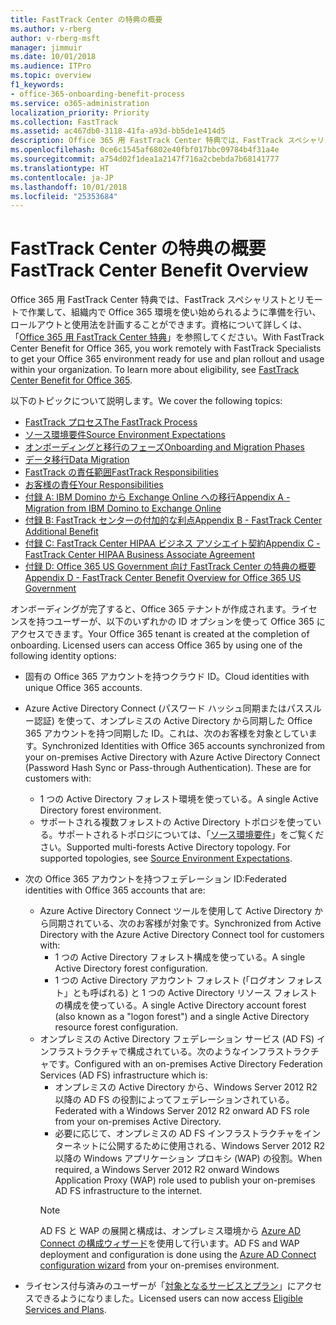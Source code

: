 ```yaml
---
title: FastTrack Center の特典の概要
ms.author: v-rberg
author: v-rberg-msft
manager: jimmuir
ms.date: 10/01/2018
ms.audience: ITPro
ms.topic: overview
f1_keywords:
- office-365-onboarding-benefit-process
ms.service: o365-administration
localization_priority: Priority
ms.collection: FastTrack
ms.assetid: ac467db0-3118-41fa-a93d-bb5de1e414d5
description: Office 365 用 FastTrack Center 特典では、FastTrack スペシャリストとリモートで作業して、組織内で Office 365 環境を使い始められるように準備を行い、ロールアウトと使用法を計画することができます。資格について詳しくは、「Office 365 用 FastTrack Center 特典」を参照してください。
ms.openlocfilehash: 0ce6c1545af6802e40fbf017bbc09784b4f31a4e
ms.sourcegitcommit: a754d02f1dea1a2147f716a2cbebda7b68141777
ms.translationtype: HT
ms.contentlocale: ja-JP
ms.lasthandoff: 10/01/2018
ms.locfileid: "25353684"
---
```

# <a name="fasttrack-center-benefit-overview"></a><span data-ttu-id="9b985-104">FastTrack Center の特典の概要</span><span class="sxs-lookup"><span data-stu-id="9b985-104">FastTrack Center Benefit Overview</span></span>

<span data-ttu-id="9b985-p102">Office 365 用 FastTrack Center 特典では、FastTrack スペシャリストとリモートで作業して、組織内で Office 365 環境を使い始められるように準備を行い、ロールアウトと使用法を計画することができます。資格について詳しくは、「[Office 365 用 FastTrack Center 特典](O365-fasttrack-benefit-for-office-365.md)」を参照してください。</span><span class="sxs-lookup"><span data-stu-id="9b985-p102">With FastTrack Center Benefit for Office 365, you work remotely with FastTrack Specialists to get your Office 365 environment ready for use and plan rollout and usage within your organization. To learn more about eligibility, see [FastTrack Center Benefit for Office 365](O365-fasttrack-benefit-for-office-365.md).</span></span>
  
<span data-ttu-id="9b985-107">以下のトピックについて説明します。</span><span class="sxs-lookup"><span data-stu-id="9b985-107">We cover the following topics:</span></span>
- [<span data-ttu-id="9b985-108">FastTrack プロセス</span><span class="sxs-lookup"><span data-stu-id="9b985-108">The FastTrack Process</span></span>](O365-fasttrack-process.md) 
- [<span data-ttu-id="9b985-109">ソース環境要件</span><span class="sxs-lookup"><span data-stu-id="9b985-109">Source Environment Expectations</span></span>](O365-source-environment-expectations.md)
- [<span data-ttu-id="9b985-110">オンボーディングと移行のフェーズ</span><span class="sxs-lookup"><span data-stu-id="9b985-110">Onboarding and Migration Phases</span></span>](O365-onboarding-and-migration.md)
- [<span data-ttu-id="9b985-111">データ移行</span><span class="sxs-lookup"><span data-stu-id="9b985-111">Data Migration</span></span>](O365-data-migration.md)
- [<span data-ttu-id="9b985-112">FastTrack の責任範囲</span><span class="sxs-lookup"><span data-stu-id="9b985-112">FastTrack Responsibilities</span></span>](O365-fasttrack-responsibilities.md)
- [<span data-ttu-id="9b985-113">お客様の責任</span><span class="sxs-lookup"><span data-stu-id="9b985-113">Your Responsibilities</span></span>](O365-your-responsibilities.md) 
- [<span data-ttu-id="9b985-114">付録 A: IBM Domino から Exchange Online への移行</span><span class="sxs-lookup"><span data-stu-id="9b985-114">Appendix A - Migration from IBM Domino to Exchange Online</span></span>](O365-from-ibm-domino-to-exchange-online.md)
- [<span data-ttu-id="9b985-115">付録 B: FastTrack センターの付加的な利点</span><span class="sxs-lookup"><span data-stu-id="9b985-115">Appendix B - FastTrack Center Additional Benefit</span></span>](O365-fasttrack-additional-benefits.md)
- [<span data-ttu-id="9b985-116">付録 C: FastTrack Center HIPAA ビジネス アソシエイト契約</span><span class="sxs-lookup"><span data-stu-id="9b985-116">Appendix C - FastTrack Center HIPAA Business Associate Agreement</span></span>](O365-hipaa-business-associate-agreement.md)
- [<span data-ttu-id="9b985-117">付録 D: Office 365 US Government 向け FastTrack Center の特典の概要</span><span class="sxs-lookup"><span data-stu-id="9b985-117">Appendix D - FastTrack Center Benefit Overview for Office 365 US Government</span></span>](US-Gov-appendix-overview.md)
    
<span data-ttu-id="9b985-p103">オンボーディングが完了すると、Office 365 テナントが作成されます。ライセンスを持つユーザーが、以下のいずれかの ID オプションを使って Office 365 にアクセスできます。</span><span class="sxs-lookup"><span data-stu-id="9b985-p103">Your Office 365 tenant is created at the completion of onboarding. Licensed users can access Office 365 by using one of the following identity options:</span></span>
- <span data-ttu-id="9b985-120">固有の Office 365 アカウントを持つクラウド ID。</span><span class="sxs-lookup"><span data-stu-id="9b985-120">Cloud identities with unique Office 365 accounts.</span></span>
- <span data-ttu-id="9b985-p104">Azure Active Directory Connect (パスワード ハッシュ同期またはパススルー認証) を使って、オンプレミスの Active Directory から同期した Office 365 アカウントを持つ同期した ID。これは、次のお客様を対象としています。</span><span class="sxs-lookup"><span data-stu-id="9b985-p104">Synchronized Identities with Office 365 accounts synchronized from your on-premises Active Directory with Azure Active Directory Connect (Password Hash Sync or Pass-through Authentication). These are for customers with:</span></span>
  - <span data-ttu-id="9b985-123">1 つの Active Directory フォレスト環境を使っている。</span><span class="sxs-lookup"><span data-stu-id="9b985-123">A single Active Directory forest environment.</span></span>
  - <span data-ttu-id="9b985-p105">サポートされる複数フォレストの Active Directory トポロジを使っている。サポートされるトポロジについては、「[ソース環境要件](O365-source-environment-expectations.md)」をご覧ください。</span><span class="sxs-lookup"><span data-stu-id="9b985-p105">Supported multi-forests Active Directory topology. For supported topologies, see [Source Environment Expectations](O365-source-environment-expectations.md).</span></span>
- <span data-ttu-id="9b985-126">次の Office 365 アカウントを持つフェデレーション ID:</span><span class="sxs-lookup"><span data-stu-id="9b985-126">Federated identities with Office 365 accounts that are:</span></span>
  - <span data-ttu-id="9b985-127">Azure Active Directory Connect ツールを使用して Active Directory から同期されている、次のお客様が対象です。</span><span class="sxs-lookup"><span data-stu-id="9b985-127">Synchronized from Active Directory with the Azure Active Directory Connect tool for customers with:</span></span>
      - <span data-ttu-id="9b985-128">1 つの Active Directory フォレスト構成を使っている。</span><span class="sxs-lookup"><span data-stu-id="9b985-128">A single Active Directory forest configuration.</span></span>
      - <span data-ttu-id="9b985-129">1 つの Active Directory アカウント フォレスト (「ログオン フォレスト」とも呼ばれる) と 1 つの Active Directory リソース フォレストの構成を使っている。</span><span class="sxs-lookup"><span data-stu-id="9b985-129">A single Active Directory account forest (also known as a "logon forest") and a single Active Directory resource forest configuration.</span></span>
  - <span data-ttu-id="9b985-130">オンプレミスの Active Directory フェデレーション サービス (AD FS) インフラストラクチャで構成されている。次のようなインフラストラクチャです。</span><span class="sxs-lookup"><span data-stu-id="9b985-130">Configured with an on-premises Active Directory Federation Services (AD FS) infrastructure which is:</span></span>
      - <span data-ttu-id="9b985-131">オンプレミスの Active Directory から、Windows Server 2012 R2 以降の AD FS の役割によってフェデレーションされている。</span><span class="sxs-lookup"><span data-stu-id="9b985-131">Federated with a Windows Server 2012 R2 onward AD FS role from your on-premises Active Directory.</span></span>
      - <span data-ttu-id="9b985-132">必要に応じて、オンプレミスの AD FS インフラストラクチャをインターネットに公開するために使用される、Windows Server 2012 R2 以降の Windows アプリケーション プロキシ (WAP) の役割。</span><span class="sxs-lookup"><span data-stu-id="9b985-132">When required, a Windows Server 2012 R2 onward Windows Application Proxy (WAP) role used to publish your on-premises AD FS infrastructure to the internet.</span></span>
    > [!NOTE]
    > <span data-ttu-id="9b985-133">AD FS と WAP の展開と構成は、オンプレミス環境から [Azure AD Connect の構成ウィザード](https://go.microsoft.com/fwlink/?linkid=844794)を使用して行います。</span><span class="sxs-lookup"><span data-stu-id="9b985-133">AD FS and WAP deployment and configuration is done using the [Azure AD Connect configuration wizard](https://go.microsoft.com/fwlink/?linkid=844794) from your on-premises environment.</span></span> 
  
- <span data-ttu-id="9b985-134">ライセンス付与済みのユーザーが「[対象となるサービスとプラン](O365-eligible-services-and-plans.md)」にアクセスできるようになりました。</span><span class="sxs-lookup"><span data-stu-id="9b985-134">Licensed users can now access [Eligible Services and Plans](O365-eligible-services-and-plans.md).</span></span>
    

 
